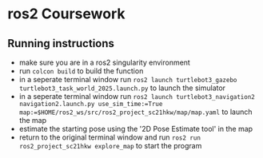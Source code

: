 # ros2 Coursework

## Running instructions
- make sure you are in a ros2 singularity environment
- run `colcon build` to build the function
- in a seperate terminal window run `ros2 launch turtlebot3_gazebo turtlebot3_task_world_2025.launch.py` to launch the simulator
- in a seperate terminal window run `ros2 launch turtlebot3_navigation2 navigation2.launch.py use_sim_time:=True map:=$HOME/ros2_ws/src/ros2_project_sc21hkw/map/map.yaml` to launch the map
- estimate the starting pose using the '2D Pose Estimate tool' in the map
- return to the original terminal window and run `ros2 run ros2_project_sc21hkw explore_map` to start the program